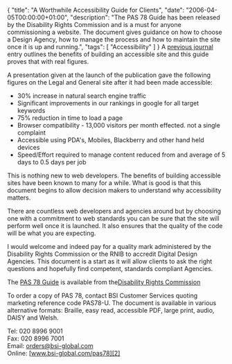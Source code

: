 {
  "title": "A Worthwhile Accessibility Guide for Clients",
  "date": "2006-04-05T00:00:00+01:00",
  "description": "The PAS 78 Guide has been released by the Disability Rights Commission and is a must for anyone commissioning a website. The document gives guidance on how to choose a Design Agency, how to manage the process and how to maintain the site once it is up and running.",
  "tags": [
    "Accessibility"
  ]
}
A [previous journal][1] entry outlines the benefits of building an accessible site and this guide proves that with real figures. 

A presentation given at the launch of the publication gave the following figures on the Legal and General site after it had been made accessible:

*   30% increase in natural search engine traffic
*   Significant improvements in our rankings in google for all target keywords
*   75% reduction in time to load a page 
*   Browser compatibility - 13,000 visitors per month effected. not a single complaint 
*   Accessible using PDA's, Mobiles, Blackberry and other hand held devices 
*   Speed/Effort required to manage content reduced from and average of 5 days to 0.5 days per job

This is nothing new to web developers. The benefits of building accessible sites have been known to many for a while. What is good is that this document begins to allow decision makers to understand why accessibility matters.

There are countless web developers and agencies around but by choosing one with a commitment to web standards you can be sure that the site will perform well once it is launched. It also ensures that the quality of the code will be what you are expecting. 

I would welcome and indeed pay for a quality mark administered by the Disability Rights Commission or the RNIB to accredit Digital Design Agencies. This document is a start as it will allow clients to ask the right questions and hopefully find competent, standards compliant Agencies.

The <a href="http://www.drc.org.uk/newsroom/newsdetails.asp?id=954&amp;section=1">PAS 78 Guide</a> is available from the<a href="http://www.drc.org.uk/">Disability Rights Commission</a> 

To order a copy of PAS 78, contact BSI Customer Services quoting marketing reference code PAS78-U. The document is available in various alternative formats: Braille, easy read, accessible PDF, large print, audio, DAISY and Welsh.  
  
Tel: 020 8996 9001  
Fax: 020 8996 7001  
Email: <orders@bsi-global.com>  
Online: [www.bsi-global.com/pas78][2]

 [1]: http://shapeshed.com/why_web_standards_matter/
 [2]: http://www.bsi-global.com/pas78
